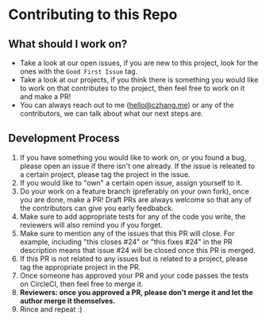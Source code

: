 # Contributing to this Repo
## What should I work on?
- Take a look at our open issues, if you are new to this project, look for the ones with the
`Good First Issue` tag.
- Take a look at our projects, if you think there is something you would like
to work on that contributes to the project, then feel free to work on it and make a PR!
- You can always reach out to me ([hello@czhang.me](mailto:hello@czhang.me)) or any of the
contributors, we can talk about what our next steps are.

## Development Process
1. If you have something you would like to work on, or you found a bug, please open an issue
if there isn't one already. If the issue is releated to a certain project, please
tag the project in the issue.
1. If you would like to "own" a certain open issue, assign yourself to it.
1. Do your work on a feature branch (preferably on your own fork), once you are done,
make a PR! Draft PRs are always welcome so that any of the contributors can give you early
feedbabck.
1. Make sure to add appropriate tests for any of the code you write, the reviewers will also
remind you if you forget.
1. Make sure to mention any of the issues that this PR will close. For example,
including "this closes #24" or "this fixes #24" in the PR description
means that issue #24 will be closed once this PR is merged.
1. If this PR is not related to any issues but is related to a project, please
tag the appropriate project in the PR.
1. Once someone has approved your PR and your code passes the tests on CircleCI, then feel
free to merge it.
1. **Reviewers: once you approved a PR, please don't merge it and let the author merge it
themselves.**
1. Rince and repeat :)